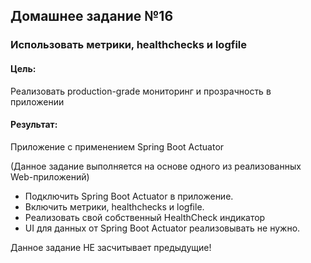 ## Домашнее задание №16

### Использовать метрики, healthchecks и logfile

#### Цель:

Реализовать production-grade мониторинг и прозрачность в приложении

#### Результат:

Приложение с применением Spring Boot Actuator

(Данное задание выполняется на основе одного из реализованных Web-приложений)
- Подключить Spring Boot Actuator в приложение.
- Включить метрики, healthchecks и logfile.
- Реализовать свой собственный HealthCheck индикатор
- UI для данных от Spring Boot Actuator реализовывать не нужно.

Данное задание НЕ засчитывает предыдущие!
